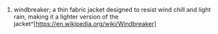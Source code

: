 1. windbreaker; a thin fabric jacket designed to resist wind chill and light rain, making it a lighter version of the jacket^[https://en.wikipedia.org/wiki/Windbreaker]